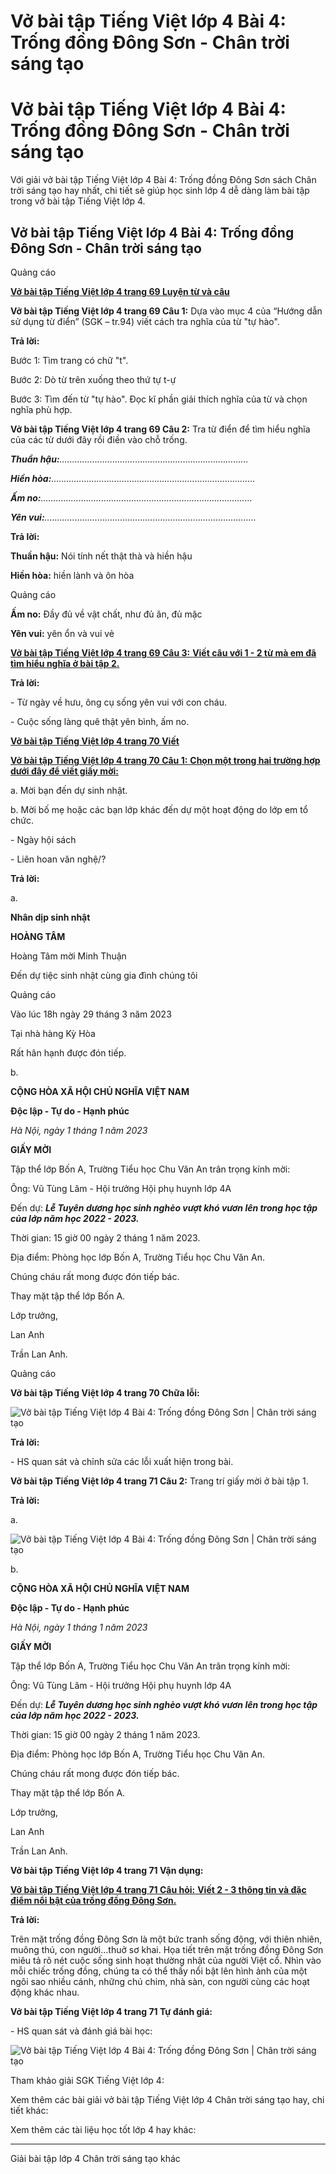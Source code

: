 # Vở bài tập Tiếng Việt lớp 4 Bài 4: Trống đồng Đông Sơn - Chân trời sáng tạo

# Vở bài tập Tiếng Việt lớp 4 Bài 4: Trống đồng Đông Sơn - Chân trời sáng tạo

Với giải vở bài tập Tiếng Việt lớp 4 Bài 4: Trống đồng Đông Sơn sách Chân trời sáng tạo hay nhất, chi tiết sẽ giúp học sinh lớp 4 dễ dàng làm bài tập trong vở bài tập Tiếng Việt lớp 4.

## Vở bài tập Tiếng Việt lớp 4 Bài 4: Trống đồng Đông Sơn - Chân trời sáng tạo

Quảng cáo

[**Vở bài tập Tiếng Việt lớp 4 trang 69 Luyện từ và câu**](https://vietjack.com/vbt-tieng-viet-4-ct/luyen-tu-va-cau-trang-69-vbt-tieng-viet-4-tap-1.jsp)

**Vở bài tập Tiếng Việt lớp 4 trang 69 Câu 1:** Dựa vào mục 4 của “Hướng dẫn sử dụng từ điển” (SGK – tr.94) viết cách tra nghĩa của từ "tự hào".

**Trả lời:**

Bước 1: Tìm trang có chữ "t".

Bước 2: Dò từ trên xuống theo thứ tự t-ự

Bước 3: Tìm đến từ "tự hào". Đọc kĩ phần giải thích nghĩa của từ và chọn nghĩa phù hợp.

**Vở bài tập Tiếng Việt lớp 4 trang 69 Câu 2:** Tra từ điển để tìm hiểu nghĩa của các từ dưới đây rồi điền vào chỗ trống.

**_Thuần hậu:_**_…………………………………………………………………_

**_Hiền hòa:_**_………………………………………………………………………_

**_Ấm no:_**_…………………………………………………………………………_

**_Yên vui:_**_…………………………………………………………………………_

**Trả lời:**

**Thuần hậu:** Nói tính nết thật thà và hiền hậu

**Hiền hòa:** hiền lành và ôn hòa

Quảng cáo

**Ấm no:** Đầy đủ về vật chất, như đủ ăn, đủ mặc

**Yên vui:** yên ổn và vui vẻ

[**Vở bài tập Tiếng Việt lớp 4 trang 69 Câu 3:** **Viết câu với 1 - 2 từ mà em đã tìm hiểu nghĩa ở bài tập 2.**](https://vietjack.com/vbt-tieng-viet-4-ct/viet-cau-voi-1-2-tu-ma-em-da-tim-hieu-vm.jsp)

**Trả lời:**

\- Từ ngày về hưu, ông cụ sống yên vui với con cháu.

\- Cuộc sống làng quê thật yên bình, ấm no.

[**Vở bài tập Tiếng Việt lớp 4 trang 70 Viết**](https://vietjack.com/vbt-tieng-viet-4-ct/viet-trang-70-vbt-tieng-viet-4-tap-1.jsp)

[**Vở bài tập Tiếng Việt lớp 4 trang 70 Câu 1:** **Chọn một trong hai trường hợp dưới đây để viết giấy mời:**](https://vietjack.com/vbt-tieng-viet-4-ct/chon-mot-trong-hai-truong-hop-duoi-day-de-viet-giay-moi-vm.jsp)

a. Mời bạn đến dự sinh nhật.

b. Mời bố mẹ hoặc các bạn lớp khác đến dự một hoạt động do lớp em tổ chức.

\- Ngày hội sách

\- Liên hoan văn nghệ/?

**Trả lời:**

a. 

**Nhân dịp sinh nhật**

**HOÀNG TÂM**

Hoàng Tâm mời Minh Thuận

Đến dự tiệc sinh nhật cùng gia đình chúng tôi

Quảng cáo

Vào lúc 18h ngày 29 tháng 3 năm 2023

Tại nhà hàng Kỳ Hòa

Rất hân hạnh được đón tiếp.

b. 

**CỘNG HÒA XÃ HỘI CHỦ NGHĨA VIỆT NAM**

**Độc lập - Tự do - Hạnh phúc**

_Hà Nội, ngày 1 tháng 1 năm 2023_

**GIẤY MỜI**

Tập thể lớp Bốn A, Trường Tiểu học Chu Văn An trân trọng kính mời:

Ông: Vũ Tùng Lâm - Hội trưởng Hội phụ huynh lớp 4A

Đến dự: **_Lễ Tuyên dương học sinh nghèo vượt khó vươn lên trong học tập của lớp năm học 2022 - 2023._**

Thời gian: 15 giờ 00 ngày 2 tháng 1 năm 2023.

Địa điểm: Phòng học lớp Bốn A, Trường Tiểu học Chu Văn An.

Chúng cháu rất mong được đón tiếp bác.

Thay mặt tập thể lớp Bốn A.

Lớp trưởng,

Lan Anh

Trần Lan Anh.

Quảng cáo

**Vở bài tập Tiếng Việt lớp 4 trang 70 Chữa lỗi:**

![Vở bài tập Tiếng Việt lớp 4 Bài 4: Trống đồng Đông Sơn | Chân trời sáng tạo](https://vietjack.com/vbt-tieng-viet-4-ct/images/bai-4-trong-dong-dong-son-189693.PNG)

**Trả lời:**

\- HS quan sát và chỉnh sửa các lỗi xuất hiện trong bài. 

**Vở bài tập Tiếng Việt lớp 4 trang 71 Câu 2:** Trang trí giấy mời ở bài tập 1.

**Trả lời:**

a. 

![Vở bài tập Tiếng Việt lớp 4 Bài 4: Trống đồng Đông Sơn | Chân trời sáng tạo](https://vietjack.com/vbt-tieng-viet-4-ct/images/bai-4-trong-dong-dong-son-189694.PNG)

b. 

**CỘNG HÒA XÃ HỘI CHỦ NGHĨA VIỆT NAM**

**Độc lập - Tự do - Hạnh phúc**

_Hà Nội, ngày 1 tháng 1 năm 2023_

**GIẤY MỜI**

Tập thể lớp Bốn A, Trường Tiểu học Chu Văn An trân trọng kính mời:

Ông: Vũ Tùng Lâm - Hội trưởng Hội phụ huynh lớp 4A

Đến dự: **_Lễ Tuyên dương học sinh nghèo vượt khó vươn lên trong học tập của lớp năm học 2022 - 2023._**

Thời gian: 15 giờ 00 ngày 2 tháng 1 năm 2023.

Địa điểm: Phòng học lớp Bốn A, Trường Tiểu học Chu Văn An.

Chúng cháu rất mong được đón tiếp bác.

Thay mặt tập thể lớp Bốn A.

Lớp trưởng,

Lan Anh

Trần Lan Anh.

**Vở bài tập Tiếng Việt lớp 4 trang 71 Vận dụng:**

[**Vở bài tập Tiếng Việt lớp 4 trang 71 Câu hỏi:** **Viết 2 - 3 thông tin và đặc điểm nổi bật của trống đồng Đông Sơn.**](https://vietjack.com/vbt-tieng-viet-4-ct/viet-2-3-thong-tin-va-dac-diem-noi-bat-cua-trong-dong-vm.jsp)

**Trả lời:**

Trên mặt trống đồng Đông Sơn là một bức tranh sống động, với thiên nhiên, muông thú, con người…thuở sơ khai. Họa tiết trên mặt trống đồng Đông Sơn miêu tả rõ nét cuộc sống sinh hoạt thường nhật của người Việt cổ. Nhìn vào mỗi chiếc trống đồng, chúng ta có thể thấy nổi bật lên hình ảnh của một ngôi sao nhiều cánh, những chú chim, nhà sàn, con người cùng các hoạt động khác nhau.

**Vở bài tập Tiếng Việt lớp 4 trang 71 Tự đánh giá:**

\- HS quan sát và đánh giá bài học: 

![Vở bài tập Tiếng Việt lớp 4 Bài 4: Trống đồng Đông Sơn | Chân trời sáng tạo](https://vietjack.com/vbt-tieng-viet-4-ct/images/bai-4-trong-dong-dong-son-189695.PNG)

Tham khảo giải SGK Tiếng Việt lớp 4:

Xem thêm các bài giải vở bài tập Tiếng Việt lớp 4 Chân trời sáng tạo hay, chi tiết khác:

Xem thêm các tài liệu học tốt lớp 4 hay khác:

* * *

Giải bài tập lớp 4 Chân trời sáng tạo khác
